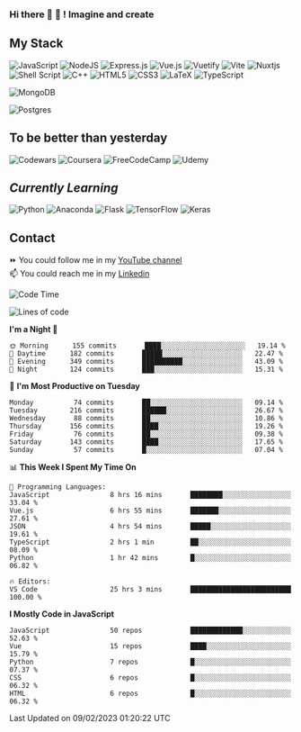 ### Hi there 👋 🤖 ! Imagine and create

## My Stack
![JavaScript](https://img.shields.io/badge/javascript-%23323330.svg?style=for-the-badge&logo=javascript&logoColor=%23F7DF1E) ![NodeJS](https://img.shields.io/badge/node.js-6DA55F?style=for-the-badge&logo=node.js&logoColor=white) <img alt="Express.js" src="https://img.shields.io/badge/express.js%20-%23404d59.svg?&style=for-the-badge"/> ![Vue.js](https://img.shields.io/badge/vuejs-%2335495e.svg?style=for-the-badge&logo=vuedotjs&logoColor=%234FC08D) ![Vuetify](https://img.shields.io/badge/Vuetify-1867C0?style=for-the-badge&logo=vuetify&logoColor=AEDDFF) ![Vite](https://img.shields.io/badge/vite-%23646CFF.svg?style=for-the-badge&logo=vite&logoColor=white) ![Nuxtjs](https://img.shields.io/badge/Nuxt-002E3B?style=for-the-badge&logo=nuxtdotjs&logoColor=#00DC82) ![Shell Script](https://img.shields.io/badge/shell_script-%23121011.svg?style=for-the-badge&logo=gnu-bash&logoColor=white) ![C++](https://img.shields.io/badge/c++-%2300599C.svg?style=for-the-badge&logo=c%2B%2B&logoColor=white) ![HTML5](https://img.shields.io/badge/html5-%23E34F26.svg?style=for-the-badge&logo=html5&logoColor=white) ![CSS3](https://img.shields.io/badge/css3-%231572B6.svg?style=for-the-badge&logo=css3&logoColor=white) ![LaTeX](https://img.shields.io/badge/latex-%23008080.svg?style=for-the-badge&logo=latex&logoColor=white) ![TypeScript](https://img.shields.io/badge/typescript-%23007ACC.svg?style=for-the-badge&logo=typescript&logoColor=white)
<div>
  <img alt="MongoDB" src ="https://img.shields.io/badge/MongoDB-%234ea94b.svg?&style=for-the-badge&logo=mongodb&logoColor=white"/>
  
  ![Postgres](https://img.shields.io/badge/postgres-%23316192.svg?style=for-the-badge&logo=postgresql&logoColor=white)
</div>

## To be better than yesterday
![Codewars](https://img.shields.io/badge/Codewars-B1361E?style=for-the-badge&logo=codewars&logoColor=grey)
  ![Coursera](https://img.shields.io/badge/Coursera-%230056D2.svg?style=for-the-badge&logo=Coursera&logoColor=white)
  ![FreeCodeCamp](https://img.shields.io/badge/Freecodecamp-%23123.svg?&style=for-the-badge&logo=freecodecamp&logoColor=green)
  ![Udemy](https://img.shields.io/badge/Udemy-A435F0?style=for-the-badge&logo=Udemy&logoColor=white)

## *Currently Learning*
![Python](https://img.shields.io/badge/python-3670A0?style=for-the-badge&logo=python&logoColor=ffdd54) ![Anaconda](https://img.shields.io/badge/Anaconda-%2344A833.svg?style=for-the-badge&logo=anaconda&logoColor=white) 
![Flask](https://img.shields.io/badge/flask-%23000.svg?style=for-the-badge&logo=flask&logoColor=white) ![TensorFlow](https://img.shields.io/badge/TensorFlow-%23FF6F00.svg?style=for-the-badge&logo=TensorFlow&logoColor=white) ![Keras](https://img.shields.io/badge/Keras-%23D00000.svg?style=for-the-badge&logo=Keras&logoColor=white)

## Contact
⏩ You could follow me in my <a href="https://www.youtube.com/c/ViktorJimenezF" target="blank">YouTube channel</a>   <br>
📫 You could reach me in my <a href="https://www.linkedin.com/in/victorjuanjimenez/" target="blank">Linkedin</a>  

<!--START_SECTION:waka-->
![Code Time](http://img.shields.io/badge/Code%20Time-739%20hrs%2042%20mins-blue)

![Lines of code](https://img.shields.io/badge/From%20Hello%20World%20I%27ve%20Written--69%20Thousand%20lines%20of%20code-blue)

**I'm a Night 🦉** 

```text
🌞 Morning      155 commits       ████░░░░░░░░░░░░░░░░░░░░░   19.14 % 
🌆 Daytime      182 commits       █████░░░░░░░░░░░░░░░░░░░░   22.47 % 
🌃 Evening      349 commits       ██████████░░░░░░░░░░░░░░░   43.09 % 
🌙 Night        124 commits       ███░░░░░░░░░░░░░░░░░░░░░░   15.31 % 

```
📅 **I'm Most Productive on Tuesday** 

```text
Monday          74 commits       ██░░░░░░░░░░░░░░░░░░░░░░░   09.14 % 
Tuesday        216 commits       ██████░░░░░░░░░░░░░░░░░░░   26.67 % 
Wednesday       88 commits       ██░░░░░░░░░░░░░░░░░░░░░░░   10.86 % 
Thursday       156 commits       ████░░░░░░░░░░░░░░░░░░░░░   19.26 % 
Friday          76 commits       ██░░░░░░░░░░░░░░░░░░░░░░░   09.38 % 
Saturday       143 commits       ████░░░░░░░░░░░░░░░░░░░░░   17.65 % 
Sunday          57 commits       █░░░░░░░░░░░░░░░░░░░░░░░░   07.04 % 

```


📊 **This Week I Spent My Time On** 

```text
💬 Programming Languages: 
JavaScript               8 hrs 16 mins       ████████░░░░░░░░░░░░░░░░░   33.04 % 
Vue.js                   6 hrs 55 mins       ███████░░░░░░░░░░░░░░░░░░   27.61 % 
JSON                     4 hrs 54 mins       █████░░░░░░░░░░░░░░░░░░░░   19.61 % 
TypeScript               2 hrs 1 min         ██░░░░░░░░░░░░░░░░░░░░░░░   08.09 % 
Python                   1 hr 42 mins        █░░░░░░░░░░░░░░░░░░░░░░░░   06.82 % 

🔥 Editors: 
VS Code                  25 hrs 3 mins       █████████████████████████   100.00 % 

```

**I Mostly Code in JavaScript** 

```text
JavaScript               50 repos            █████████████░░░░░░░░░░░░   52.63 % 
Vue                      15 repos            ████░░░░░░░░░░░░░░░░░░░░░   15.79 % 
Python                   7 repos             █░░░░░░░░░░░░░░░░░░░░░░░░   07.37 % 
CSS                      6 repos             █░░░░░░░░░░░░░░░░░░░░░░░░   06.32 % 
HTML                     6 repos             █░░░░░░░░░░░░░░░░░░░░░░░░   06.32 % 

```



 Last Updated on 09/02/2023 01:20:22 UTC
<!--END_SECTION:waka-->

<!--
**ViktorJJF/ViktorJJF** is a ✨ _special_ ✨ repository because its `README.md` (this file) appears on your GitHub profile.



Here are some ideas to get you started:

- 🔭 I’m currently working on ...
- 🌱 I’m currently learning ...
- 👯 I’m looking to collaborate on ...
- 🤔 I’m looking for help with ...
- 💬 Ask me about ...
- 📫 How to reach me: ...
- 😄 Pronouns: ...
- ⚡ Fun fact: ...
-->
